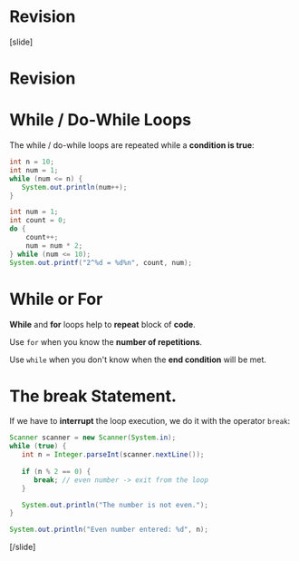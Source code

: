 # Revision


[slide]
# Revision

# While / Do-While Loops
The while / do-while loops are repeated while a **condition is true**:

```java live
int n = 10;
int num = 1;
while (num <= n) {
   System.out.println(num++);
}
```

``` java live
int num = 1;
int count = 0;
do {
    count++;
    num = num * 2;
} while (num <= 10);
System.out.printf("2^%d = %d%n", count, num);
```

# While or For
**While** and **for** loops help to **repeat** block of **code**.

Use `for` when you know the **number of repetitions**.

Use `while` when you don't know when the **end condition** will be met.

# The break Statement.
If we have to **interrupt** the loop execution, we do it with the operator `break`:
``` java
Scanner scanner = new Scanner(System.in);
while (true) {
   int n = Integer.parseInt(scanner.nextLine());
   
   if (n % 2 == 0) {
      break; // even number -> exit from the loop
   }

   System.out.println("The number is not even.");
}

System.out.println("Even number entered: %d", n);
```
[/slide]